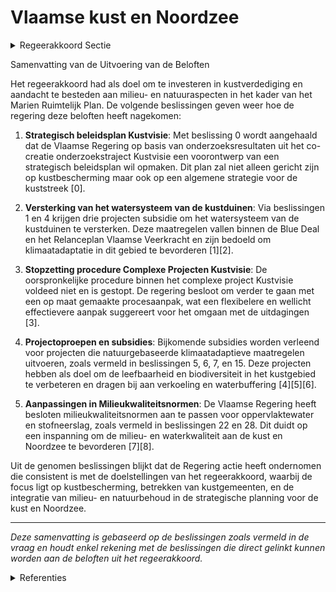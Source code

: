 # Vlaamse kust en Noordzee

<details>
        <summary>Regeerakkoord Sectie </summary>
        <p>2.3.6 Vlaamse kust en Noordzee In het kader van klimaatadaptatie investeren we in kustverdediging en geven hierbij ruimte aan natuurlijke processen. We betrekken hierbij de kustgemeenten. Een mooie, natuurlijke kust en Noordzee zijn van cruciaal belang voor het kusttoerisme. Waar Vlaanderen impact heeft op het Marien Ruimtelijk Plan, gaat er daarom voldoende aandacht naar de aspecten milieu en natuur. </p>
        </details> 

Samenvatting van de Uitvoering van de Beloften

Het regeerakkoord had als doel om te investeren in kustverdediging en aandacht te besteden aan milieu- en natuuraspecten in het kader van het Marien Ruimtelijk Plan. De volgende beslissingen geven weer hoe de regering deze beloften heeft nagekomen:

1. **Strategisch beleidsplan Kustvisie**:
   Met beslissing 0 wordt aangehaald dat de Vlaamse Regering op basis van onderzoeksresultaten uit het co-creatie onderzoekstraject Kustvisie een voorontwerp van een strategisch beleidsplan wil opmaken. Dit plan zal niet alleen gericht zijn op kustbescherming maar ook op een algemene strategie voor de kuststreek \[0\].

2. **Versterking van het watersysteem van de kustduinen**:
   Via beslissingen 1 en 4 krijgen drie projecten subsidie om het watersysteem van de kustduinen te versterken. Deze maatregelen vallen binnen de Blue Deal en het Relanceplan Vlaamse Veerkracht en zijn bedoeld om klimaatadaptatie in dit gebied te bevorderen \[1\]\[2\].

3. **Stopzetting procedure Complexe Projecten Kustvisie**:
   De oorspronkelijke procedure binnen het complexe project Kustvisie voldeed niet en is gestopt. De regering besloot om verder te gaan met een op maat gemaakte procesaanpak, wat een flexibelere en wellicht effectievere aanpak suggereert voor het omgaan met de uitdagingen \[3\].

4. **Projectoproepen en subsidies**:
   Bijkomende subsidies worden verleend voor projecten die natuurgebaseerde klimaatadaptieve maatregelen uitvoeren, zoals vermeld in beslissingen 5, 6, 7, en 15. Deze projecten hebben als doel om de leefbaarheid en biodiversiteit in het kustgebied te verbeteren en dragen bij aan verkoeling en waterbuffering \[4\]\[5\]\[6\].

5. **Aanpassingen in Milieukwaliteitsnormen**:
   De Vlaamse Regering heeft besloten milieukwaliteitsnormen aan te passen voor oppervlaktewater en stofneerslag, zoals vermeld in beslissingen 22 en 28. Dit duidt op een inspanning om de milieu- en waterkwaliteit aan de kust en Noordzee te bevorderen \[7\]\[8\].

Uit de genomen beslissingen blijkt dat de Regering actie heeft ondernomen die consistent is met de doelstellingen van het regeerakkoord, waarbij de focus ligt op kustbescherming, betrekken van kustgemeenten, en de integratie van milieu- en natuurbehoud in de strategische planning voor de kust en Noordzee.

---
*Deze samenvatting is gebaseerd op de beslissingen zoals vermeld in de vraag en houdt enkel rekening met de beslissingen die direct gelinkt kunnen worden aan de beloften uit het regeerakkoord.*

<details>
        <summary> Referenties</summary>
        
**[\[0\]](https://beslissingenvlaamseregering.vlaanderen.be/?search=Startbeslissing%20voor%20de%20opmaak%20van%20een%20strategisch%20plan%20in%20het%20kader%20van%20bescherming%20tegen%20overstromingen%20uit%20zee%20%28Kustvisie%29&dateOption=select&startDate=2023-04-21T08%3A00%3A00Z&endDate=2023-04-21T08%3A00%3A00Z)** : **(2023-04-21)** Startbeslissing voor de opmaak van een strategisch plan in het kader van bescherming tegen overstromingen uit zee (Kustvisie) 

**[\[1\]](https://beslissingenvlaamseregering.vlaanderen.be/?search=Plan%20Vlaamse%20Veerkracht%3A%20Vlaggenschipprojecten%20ter%20versterking%20van%20het%20watersysteem%20van%20de%20kustduinen&dateOption=select&startDate=2022-10-28T08%3A00%3A00Z&endDate=2022-10-28T08%3A00%3A00Z)** : **(2022-10-28)** Plan Vlaamse Veerkracht: Vlaggenschipprojecten ter versterking van het watersysteem van de kustduinen 

**[\[2\]](https://beslissingenvlaamseregering.vlaanderen.be/?search=Plan%20Vlaamse%20Veerkracht%3A%20subsidies%20voor%20uitvoering%20Water-Land-Schap%202.0&dateOption=select&startDate=2022-12-09T09%3A00%3A00Z&endDate=2022-12-09T09%3A00%3A00Z)** : **(2022-12-09)** Plan Vlaamse Veerkracht: subsidies voor uitvoering Water-Land-Schap 2.0 

**[\[3\]](https://beslissingenvlaamseregering.vlaanderen.be/?search=Stopzetting%20procedure%20Complexe%20Projecten%20Kustvisie&dateOption=select&startDate=2021-06-25T08%3A00%3A00Z&endDate=2021-06-25T08%3A00%3A00Z)** : **(2021-06-25)** Stopzetting procedure Complexe Projecten Kustvisie 

**[\[4\]](https://beslissingenvlaamseregering.vlaanderen.be/?search=Projectoproep%20%27Natuur%20in%20je%20school%202023%27&dateOption=select&startDate=2023-03-31T08%3A00%3A00Z&endDate=2023-03-31T08%3A00%3A00Z)** : **(2023-03-31)** Projectoproep 'Natuur in je school 2023' 

**[\[5\]](https://beslissingenvlaamseregering.vlaanderen.be/?search=Plan%20Vlaamse%20Veerkracht%3A%20wijziging%20subsidiebesluit%20inrichtingen%20en%20aankopen%20in%20het%20kader%20van%20natte%20natuur%20%28Blue%20deal%29&dateOption=select&startDate=2021-04-30T08%3A00%3A00Z&endDate=2021-04-30T08%3A00%3A00Z)** : **(2021-04-30)** Plan Vlaamse Veerkracht: wijziging subsidiebesluit inrichtingen en aankopen in het kader van natte natuur (Blue deal) 

**[\[6\]](https://beslissingenvlaamseregering.vlaanderen.be/?search=Projectoproep%20%27Natuur%20in%20je%20school%27%202023%3A%20bijkomend%20budget&dateOption=select&startDate=2023-12-22T09%3A00%3A00Z&endDate=2023-12-22T09%3A00%3A00Z)** : **(2023-12-22)** Projectoproep 'Natuur in je school' 2023: bijkomend budget 

**[\[7\]](https://beslissingenvlaamseregering.vlaanderen.be/?search=Aanpassing%20milieukwaliteitsnormen%20oppervlaktewater%2C%20waterbodems%20en%20stofneerslag&dateOption=select&startDate=2023-04-28T08%3A00%3A00Z&endDate=2023-04-28T08%3A00%3A00Z)** : **(2023-04-28)** Aanpassing milieukwaliteitsnormen oppervlaktewater, waterbodems en stofneerslag 

**[\[8\]](https://beslissingenvlaamseregering.vlaanderen.be/?search=Aanpassing%20milieukwaliteitsnormen%20oppervlaktewater%2C%20waterbodems%20en%20stofneerslag&dateOption=select&startDate=2022-09-16T08%3A00%3A00Z&endDate=2022-09-16T08%3A00%3A00Z)** : **(2022-09-16)** Aanpassing milieukwaliteitsnormen oppervlaktewater, waterbodems en stofneerslag 
        </details> 

